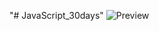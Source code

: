 ﻿"# JavaScript_30days" 
![Preview](https://raw.githubusercontent.com/Nesmark/JavaScript_30days/master/10day/screenshot.png)
